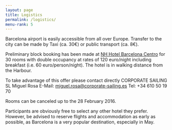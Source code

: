 ```yaml
---
layout: page
title: Logistics
permalink: /logistics/
menu-rank: 5
---
```


Barcelona airport is easily accessible from all over Europe. Transfer to the
city can be made by Taxi (ca. 30€) or public transport (ca. 8€).

Preliminary block booking has been made at [NH Hotel Barcelona
Centro](http://www.nh-hotels.it/hotel/nh-barcelona-centro) for 30 rooms with
double occupancy at rates of 120 euro/night including breakfast (i.e. 60
euro/person/night). The hotel is in walking distance from the Harbour.

To take advantage of this offer please contact directly
CORPORATE SAILING SL
Miguel Rosa
E-Mail:	miguel.rosa@corporate-sailing.es
Tel:	+34 610 50 19 70

Rooms can be canceled up to the 28 February 2016.

Participants are obviously free to select any other hotel they prefer. However,
be advised to reserve flights and accommodation as early as possible, as
Barcelona is a very popular destination, especially in May.
